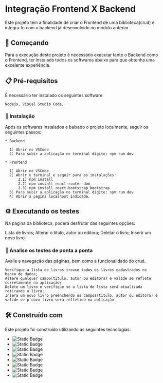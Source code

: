 # Integração Frontend X Backend

Este projeto tem a finalidade de criar o Frontend de uma biblioteca(crud) e integra-lo com o backend já desenvolvido no módulo anterior.


## 🚀 Começando

Para a execução deste projeto é necessário executar tanto o Backend como o Frontend, ter instalado todos os softwarea abaixo para que obtenha uma excelente experiência.


## 📋 Pré-requisitos

É necessário ter instalado os seguintes software: 

```
Nodejs, Visual Studio Code, 
```

### 🔧 Instalação

Após os softwares instalados e baixado o projeto localmente, seguir os seguintes passos:

```
* Backend

  1) Abrir no VSCode
  2) Para subir a aplicação no terminal digite: npm run dev

* Frontend

  1) Abrir no VSCode
  2) Abrir o terminal e seguir para as instalações:
      2.1) npm install
      2.2) npm install react-router-dom
      2.3) npm install react-bootstrap bootstrap
  3) Para subir a aplicação no terminal digite: npm run dev
  4) Abrir a pagina localhost indicada.

```

## ⚙️ Executando os testes

Na página da biblioteca, poderá desfrutar das seguintes opções:

Lista de livros;
Alterar o titulo, autor ou editora;
Deletar o livro;
Inserir um novo livro

### 🔩 Analise os testes de ponta a ponta

Avalie a navegação das páginas, bem como a funcionalidado do crud.

```
Verifique a lista de livros trouxe todos os livros cadastrados no banco de dados;
Altere qualquer campo(titulo, autor ou editora) e valide se reflete corretamente na aplicação;
Delete um livro e verifique se a lista de lista será atualizada retirando o livro;
Insera um novo livro preenchendo os campos(titulo, autor ou editora) e valide se p novo livro será refletido na aplicação
```

## 🛠️ Construído com

Este projeto foi construído utilizando as seguintes tecnologias:

* ![Static Badge](https://img.shields.io/badge/JavaScript-badge?style=flat&logo=javascript&logoColor=black&color=%23F7DF1E)
* ![Static Badge](https://img.shields.io/badge/Node.js-badge?style=flat&logo=nodedotjs&logoColor=black&color=%235FA04E)
* ![Static Badge](https://img.shields.io/badge/Github-badge?style=flat&logo=github&labelColor=%23181717&color=white)
* ![Static Badge](https://img.shields.io/badge/React-black?style=flat&logo=react&logoColor=white&labelColor=blue&color=white)
* ![Static Badge](https://img.shields.io/badge/React_Bootstrap-blue?style=flat&logo=react-bootstrap&logoColor=blue&labelColor=black&color=blue)
* ![Static Badge](https://img.shields.io/badge/HTML5-red?style=flat&logo=HTML5&logoColor=white&labelColor=red&color=black)
* ![Static Badge](https://img.shields.io/badge/CSS3-white?style=flat&logo=CSS3&logoColor=white&labelColor=blue&color=black)
* ![Static Badge](https://img.shields.io/badge/MongoDB-green?style=flat&logo=MongoDB&logoColor=green&labelColor=white&color=green)



